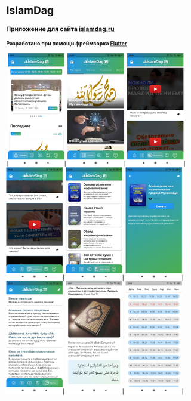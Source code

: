 # IslamDag

### Приложение для сайта [islamdag.ru](http://islamdag.ru/ "Перейти на сайт")

#### Разработано при помощи фреймворка [Flutter](https://flutter.dev/)

|<img src="https://github.com/glin94/islamdag/blob/master/Android_screenshots/Screenshot_2020-11-02-23-25-48-961_com.selamapp.islamdag.jpg" width="30%">| 
<img src="https://github.com/glin94/islamdag/blob/master/Android_screenshots/Screenshot_2020-11-02-23-25-59-658_com.selamapp.islamdag.jpg" width="30%">| 
<img src="https://github.com/glin94/islamdag/blob/master/Android_screenshots/Screenshot_2020-11-02-23-26-04-988_com.selamapp.islamdag.jpg" width="30%">|
<img src="https://github.com/glin94/islamdag/blob/master/Android_screenshots/Screenshot_2020-11-02-23-26-14-935_com.selamapp.islamdag.jpg" width="30%">|
<img src="https://github.com/glin94/islamdag/blob/master/Android_screenshots/Screenshot_2020-11-02-23-26-22-167_com.selamapp.islamdag.jpg" width="30%">|
<img src="https://github.com/glin94/islamdag/blob/master/Android_screenshots/Screenshot_2020-11-02-23-26-25-522_com.selamapp.islamdag.jpg" width="30%">|
<img src="https://github.com/glin94/islamdag/blob/master/Android_screenshots/Screenshot_2020-11-02-23-26-30-800_com.selamapp.islamdag.jpg" width="30%">|
<img src="https://github.com/glin94/islamdag/blob/master/Android_screenshots/Screenshot_2020-11-02-23-28-43-690_com.selamapp.islamdag.jpg" width="30%">|
<img src="https://github.com/glin94/islamdag/blob/master/Android_screenshots/Screenshot_2020-11-02-23-29-06-790_com.selamapp.islamdag.jpg" width="30%">|


